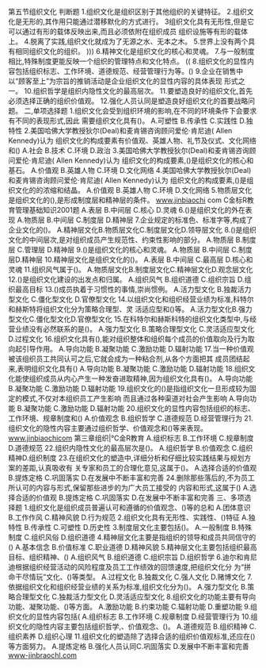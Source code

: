 
第五节组织文化
判断题
1.组织文化是组织区别于其他组织的关键特征。
2.组织文化是无形的,其作用只能通过潜移默化的方式进行。
3组织文化具有无形性,但是它可以通过有形的载体反映出来,而且必须依附在组织成员
组织设施等有形的载体上。
4.脱离了实践,组织文化就成为了无源之水、无本之木。
5.世界上没有两个具有相同组织文化的组织。
)))
6.精神文化是组织文化的核心和灵魂。
7.与一般制度相比,特殊制度更能反映一个组织的管理特点和文化特点。
((
8.组织文化的显性内容包括组织标志、工作环境、道德规范、经营管理行为等。()
9.企业在销售中以“顾客至上”为宗旨的推销活动是企业组织文化的显性内容的具体表现
形式之一。
10.组织哲学是组织内隐性文化的最高层次。
11.要塑造良好的组织文化,首先必须选择正确的组织价值观。
12.强化人员认同是塑造良好组织文化的首要战略问题。
二,单项选择题
1.组织文化会受到组织环境的影响,在不同的环境条件下会要求有不同的表现形式,因此
需要组织文化具有()。
A.可塑性
B.传承性
C.实践性
D.独特性
2.美国哈佛大学教授狄尔(Deal)和麦肯锡咨询顾问爱伦·肯尼迪( Allen Kennedy)认为
组织文化的构成要素有价值观、英雄人物、礼节及仪式、文化网络和()
A.社会
B.技术
C.环境
D.政治
3.美国哈佛大学教授狄尔(Deal)和麦肯锡咨询顾问爱伦·肯尼迪( Allen Kennedy)认为
组织文化的构成要素,()是组织文化的核心和基石。
A.价值观
B.英雄人物
C.环境
D.文化网络
4.美国哈佛大学教授狄尔(Deal)和麦肯锡咨询顾问爱伦·肯尼迪( Allen Kennedy)认为
组织文化的构成要素,()是组织文化的的浓缩和结晶。
A.价值观
B.英雄人物
C.环境
D.文化网络
5.物质层文化是组织文化的(),是形成制度层和精神层的条件。
www.jinbiaochi
com
C金标R教育管理基础知识2001题
A.表层
B.中间层
C.核心
D.灵魂
6.()是组织文化的外在表现
A.物质层
B.中间层
C.制度层
D.精神层
7.企业规定的标准色、标准字等,构成了企业文化的()。
A.精神层文化B.物质层文化C.制度层文化D.领导层文化
8.()是组织文化的中间层次,是对组织成员产生规范性、约束性影响的部分。
A.物质层
B.制度层
C.管理层
D.精神层
9.()是组织文化的核心和灵魂。
A.物质层
B.中间层
C.制度层D.精神层
10.精神层文化是组织文化的()。
A.表层
B.中间层
C.最高层
D.核心和灵魂
11.组织风气属于()。
A.物质层文化B.制度层文化C.精神层文化D.观念层文化
12.()是组织文化建设的出发点和归属。
A.组织风气
B.组织道德
C.组织宗旨
D.组织最高目标
13.()成员执着于习惯性的事情,崇尚惯例。
A.活力型文化
B.独裁活力型文化
C.僵化型文化
D.官僚型文化
14.以组织文化和组织经营业绩为标准,科特尔和赫斯特将组织文化分为策略合理型、灵
活适应型和()等。
A.活力型文化B.强力型文化C.僵化型文化D.官僚型文化
15.在科特尔和赫斯科特的组织文化类型中,与经营业绩没有必然联系的是()。
A.强力型文化
B.策略合理型文化
C.灵活适应型文化
D.过程文化
16.组织文化具有(),能对组织整体和组织每个成员的价值取向及行为取向起引导作用。
A.导向功能
B.凝聚功能
C.激励功能
D.辐射功能
17.当一种价值观被该组织员工共同认可之后,它就会成为一种粘合剂,从各个方面把其
成员团结起来,表明组织文化具有()
A.导向功能
B.凝聚功能
C.激励功能
D.辐射功能
18.组织文化能使组织成员从内心产生一种发奋进取精神,因为组织文化具有()。
A.导向功能
B.凝聚功能
C.激励功能
D.辐射功能
19.组织文化的()是指组织文化一旦形成较为固定的模式,不仅对本组织员工产生影响
而且通过各种渠道对社会产生影响
A.导向功能
B.凝聚功能
C.激励功能
D.辐射功能
20.组织文化的显性内容包括组织的标志、工作环境、规章制度和()
A.价值观念
B.组织哲学
C.道德规范
D.经营管理行为
21.组织文化的隐性内容主要通过组织哲学、价值观念和()等来表现。
www.jinbiaochicom
第三章组织|℃金R教育
A.组织标志
B.工作环境
C.规章制度
D.道德规范
22.组织内隐性文化的最高层次是()。
A.组织哲学
B.价值观念
C.组织精神D.组织制度
23.在组织文化的塑造中,详细分析和仔细比较实践结果与规划方案的差距,认真吸收有
关专家和员工的合理化意见,这属于()。
A.选择合适的价值观
B.提炼定格
C.巩固落实
D.在发展中不断丰富和完善
24.删除那些落后的,不为员工所认可的内容与形式,保留那些进步的为广大员工接受的
内容和形式,这属于()
A.选择合适的价值观
B.提炼定格
C.巩固落实
D.在发展中不断丰富和完善
三、多项选择题
1.组织文化是组织成员普遍认可和遵循的价值观念、()等的总和
A.团体意识
B.工作作风
C.精神风貌
D.行为规范
2.组织文化具有无形性、实践性、()特征
A.独特性
B.传承性
C.可塑性
D.历史性
3.制度层文化主要包括()。
A.一般制度
B.特殊制度
C.组织风俗
D.组织道德
4.精神层文化主要是指组织的领导和成员共同信守的()
A.基本信念
B.价值标准
C.职业道德
D.精神风貌
5.精神层文化主要包括组织最高目标、组织精神、()
A.组织风气
B.组织道德
C.组织宗旨
D.组织哲学
6.迪尔和肯尼迪根据组织经营活动的风险程度及员工工作绩效的回馈速度,把组织文化分
为“拼命干尽情玩”文化、()等类型。
A.过程文化
B.独裁文化
C.强人文化
D.赌博文化
7.依据组织文化和组织经营业绩的关系为标准,组织文化分为()。
A.强力型文化
B.策略合理型文化
C.独裁活力型文化
D.灵活适应型文化
8.组织文化的功能主要有导向功能、凝聚功能、()等方面。
A.激励功能
B.约束功能
C.辐射功能
D.重塑功能
9.组织文化的显性内容包括(
A.组织标志
B.工作环境
C.规章制度
D.经营管理行为
10.组织文化的隐性内容主要包括组织哲学,、价值观念、()。
A.道德规范
B.组织精神
C.组织素养
D.组织心理
11.组织文化的塑造除了选择合适的组织价值观标准,还应在()等方面努力。
A.提炼定格
B.强化人员认同C.巩固落实
D.发展中不断丰富和完善
www-jinbraochl.com